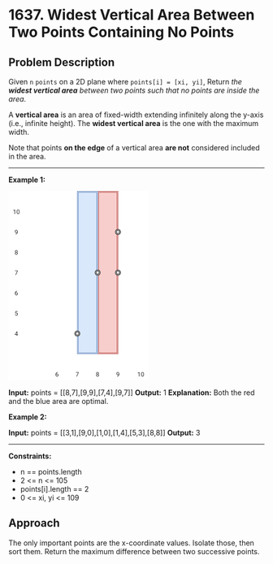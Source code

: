 # 1637. Widest Vertical Area Between Two Points Containing No Points

## Problem Description

Given `n` `points` on a 2D plane where `points[i] = [xi, yi]`, Return _the **widest vertical area** between two points such that no points are inside the area_.

A **vertical area** is an area of fixed-width extending infinitely along the y-axis (i.e., infinite height). The **widest vertical area** is the one with the maximum width.

Note that points **on the edge** of a vertical area **are not** considered included in the area.

---

**Example 1:**

​![Alt text](image.png)

**Input:** points = [[8,7],[9,9],[7,4],[9,7]]
**Output:** 1
**Explanation:** Both the red and the blue area are optimal.

**Example 2:**

**Input:** points = [[3,1],[9,0],[1,0],[1,4],[5,3],[8,8]]
**Output:** 3

---

**Constraints:**

- n == points.length
- 2 <= n <= 105
- points[i].length == 2
- 0 <= xi, yi <= 109

## Approach

The only important points are the x-coordinate values. Isolate those, then sort them. Return the maximum difference between two successive points.
